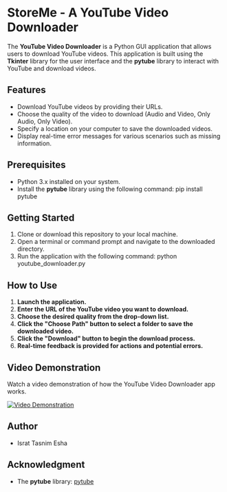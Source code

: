 # StoreMe - A YouTube Video Downloader

The **YouTube Video Downloader** is a Python GUI application that allows users to download YouTube videos. This application is built using the **Tkinter** library for the user interface and the **pytube** library to interact with YouTube and download videos.

## Features

- Download YouTube videos by providing their URLs.
- Choose the quality of the video to download (Audio and Video, Only Audio, Only Video).
- Specify a location on your computer to save the downloaded videos.
- Display real-time error messages for various scenarios such as missing information.

## Prerequisites

- Python 3.x installed on your system.
- Install the **pytube** library using the following command: pip install pytube

## Getting Started

1. Clone or download this repository to your local machine.
2. Open a terminal or command prompt and navigate to the downloaded directory.
3. Run the application with the following command: python youtube_downloader.py


## How to Use

1. **Launch the application.**
2. **Enter the URL of the YouTube video you want to download.**
3. **Choose the desired quality from the drop-down list.**
4. **Click the "Choose Path" button to select a folder to save the downloaded video.**
5. **Click the "Download" button to begin the download process.**
6. **Real-time feedback is provided for actions and potential errors.**

## Video Demonstration

Watch a video demonstration of how the YouTube Video Downloader app works.

[![Video Demonstration](https://github.com/IsratTasnimEsha/YouTube-Downloader/assets/88322977/978f5473-7ef2-4945-9685-55a6d6759b4e)](https://github.com/IsratTasnimEsha/YouTube-Downloader/assets/88322977/978f5473-7ef2-4945-9685-55a6d6759b4e)

## Author

- Israt Tasnim Esha

## Acknowledgment

- The **pytube** library: [pytube](https://github.com/nficano/pytube)
